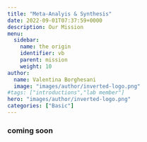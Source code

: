```yaml
---
title: "Meta-Analyis & Synthesis"
date: 2022-09-01T07:37:59+0000
description: Our Mission
menu:
  sidebar:
    name: the origin
    identifier: vb
    parent: mission
    weight: 10
author:
  name: Valentina Borghesani
  image: "images/author/inverted-logo.png"
#tags: ["introductions","lab member"]
hero: "images/author/inverted-logo.png"
categories: ["Basic"]
---
```


### coming soon
